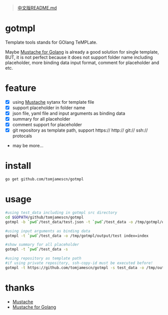 > [中文版README.md](https://github.com/tomjamescn/gotmpl/blob/master/main.go)

# gotmpl
Template tools stands for GOlang TeMPLate.

Maybe [Mustache for Golang](https://github.com/cbroglie/mustache) is already a good solution for single template, BUT, it is not perfect because it does not support folder name including placeholder, more binding data input format, comment for placeholder and etc.

# feature
- [x] using [Mustache](https://mustache.github.io/) sytanx for template file
- [x] support placeholder in folder name
- [x] json file, yaml file and input arguments as binding data
- [x] summary for all placeholder
- [x] comment support for placeholder
- [x] git repository as template path, support https:// http:// git:// ssh:// protocals
- may be more...

# install
```sh
go get github.com/tomjamescn/gotmpl
```

# usage
```sh
#using test_data including in gotmpl src directory
cd $GOPATH/github/tomjamescn/gotmpl
gotmpl -b `pwd`/test_data/test.json -t `pwd`/test_data -o /tmp/gotmpl/output/test

#using input arguments as binding data
gotmpl -t `pwd`/test_data -o /tmp/gotmpl/output/test index=index

#show summary for all placeholder
gotmpl -t `pwd`/test_data -s 

#using repository as template path
#if using private repository, ssh-copy-id must be executed before!
gotmpl -t https://github.com/tomjamescn/gotmpl -s test_data -o /tmp/output index=TEST dir_name=TEST

```

# thanks
- [Mustache](https://mustache.github.io/)
- [Mustache for Golang](https://github.com/cbroglie/mustache)

